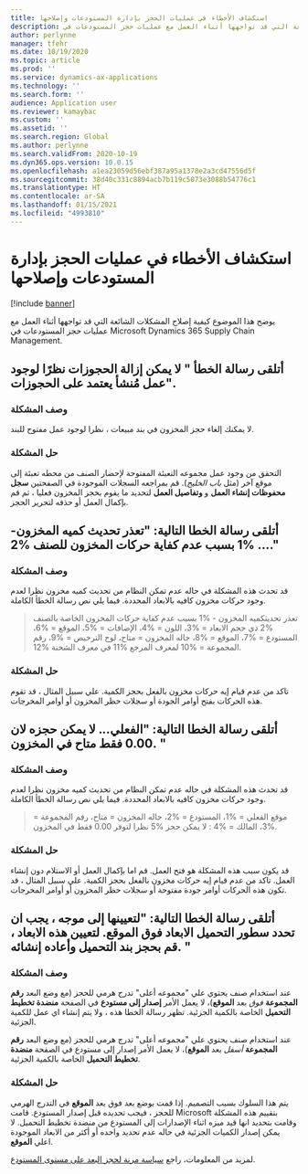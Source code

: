 ```yaml
---
title: استكشاف الأخطاء في عمليات الحجز بإدارة المستودعات وإصلاحها
description: يوضح هذا الموضوع كيفية إصلاح المشكلات الشائعة التي قد تواجهها أثناء العمل مع عمليات حجز المستودعات في Microsoft Dynamics 365 Supply Chain Management.
author: perlynne
manager: tfehr
ms.date: 10/19/2020
ms.topic: article
ms.prod: ''
ms.service: dynamics-ax-applications
ms.technology: ''
ms.search.form: ''
audience: Application user
ms.reviewer: kamaybac
ms.custom: ''
ms.assetid: ''
ms.search.region: Global
ms.author: perlynne
ms.search.validFrom: 2020-10-19
ms.dyn365.ops.version: 10.0.15
ms.openlocfilehash: a1ea23059d56ebf387a95a1378e2a3cd47556d5f
ms.sourcegitcommit: 38d40c331c8894acb7b119c5073e3088b54776c1
ms.translationtype: HT
ms.contentlocale: ar-SA
ms.lasthandoff: 01/15/2021
ms.locfileid: "4993810"
---
```

# <a name="troubleshoot-reservations-in-warehouse-management"></a>استكشاف الأخطاء في عمليات الحجز بإدارة المستودعات وإصلاحها

[!include [banner](../includes/banner.md)]

يوضح هذا الموضوع كيفية إصلاح المشكلات الشائعة التي قد تواجهها أثناء العمل مع عمليات حجز المستودعات في Microsoft Dynamics 365 Supply Chain Management.

## <a name="i-receive-the-following-error-message-reservations-cannot-be-removed-because-there-is-work-created-which-relies-on-the-reservations"></a>أتلقى رسالة الخطأ " لا يمكن إزالة الحجوزات نظرًا لوجود عمل مُنشأ يعتمد على الحجوزات".‬

### <a name="issue-description"></a>وصف المشكلة

لا يمكنك إلغاء حجز المخزون في بند مبيعات ، نظرا لوجود عمل مفتوح للبند.

### <a name="issue-resolution"></a>حل المشكلة

التحقق من وجود عمل مجموعه التعبئة المفتوحة لإحضار الصنف من محطه تعبئة إلى موقع آخر (مثل *باب الخليج*). قم بمراجعه السجلات الموجودة في الصفحتين **سجل محفوظات إنشاء العمل** و **وتفاصيل العمل** لتحديد ما يقوم بحجز المخزون فعليا ، ثم قم بإكمال العمل أو حذفه لتحرير الحجز.

## <a name="i-receive-the-following-error-message-inventory-quantity--1-could-not-be-updated-due-to-insufficient-inventory-transactions-for-item-2"></a>أتلقى رسالة الخطا التالية: "تعذر تحديث كميه المخزون- %1 بسبب عدم كفاية حركات المخزون للصنف %2 ...."

### <a name="issue-description"></a>وصف المشكلة

قد تحدث هذه المشكلة في حاله عدم تمكن النظام من تحديث كميه مخزون نظرا لعدم وجود حركات مخزون كافيه بالابعاد المحددة. فيما يلي نص رسالة الخطأ الكاملة.

> تعذر تحديثكميه المخزون - %1 بسبب عدم كفاية حركات المخزون الخاصة بالصنف %2 ذي حجم الابعاد = %3، اللون = %4، الإضافات = %5، الموقع = %6، المستودع = %7، الموقع = %8، حاله المخزون = متاح، لوح الترخيص = %9، رقم المجموعة = %10 لمعرف المرجع %11 في معرف الشحنة %12.

### <a name="issue-resolution"></a>حل المشكلة

تاكد من عدم قيام إيه حركات مخزون بالفعل بحجز الكمية. علي سبيل المثال ، قد تقوم هذه الحركات بفتح أوامر الجودة أو سجلات حظر المخزون أو أوامر المخرجات.

## <a name="i-receive-the-following-error-message-physical-on-handcannot-be-reserved-because-only-000-are-available-in-the-inventory"></a>أتلقى رسالة الخطا التالية: "الفعلي... لا يمكن حجزه لان 0.00 فقط متاح في المخزون. "

### <a name="issue-description"></a>وصف المشكلة

قد تحدث هذه المشكلة في حاله عدم تمكن النظام من تحديث كميه مخزون نظرا لعدم وجود حركات مخزون كافيه بالابعاد المحددة. فيما يلي نص رسالة الخطأ الكاملة.

> موقع الفعلي = %1، المستودع = %2، حاله المخزون = متاح، رقم المجموعة = %3، المالك = %4 : لا يمكن حجز %5 نظرا لتوفر 0.00 فقط في المخزون.

### <a name="issue-resolution"></a>حل المشكلة

قد يكون سبب هذه المشكلة هو فتح العمل. قم اما بإكمال العمل أو الاستلام دون إنشاء العمل. تاكد من عدم قيام إيه حركات مخزون بالفعل بحجز الكمية. علي سبيل المثال ، قد تكون هذه الحركات أوامر جودة مفتوحة أو سجلات حظر المخزون أو أوامر المخرجات.

## <a name="i-receive-the-following-error-message-to-be-assigned-to-wave-load-lines-must-specify-the-dimensions-above-the-location-to-assign-these-dimensions-reserve-and-recreate-the-load-line"></a>أتلقى رسالة الخطا التالية: "لتعيينها إلى موجه ، يجب ان تحدد سطور التحميل الابعاد فوق الموقع. لتعيين هذه الابعاد ، قم بحجز بند التحميل وأعاده إنشائه. "

### <a name="issue-description"></a>وصف المشكلة

عند استخدام صنف يحتوي علي "مجموعه أعلى" تدرج هرمي للحجز (مع وضع البعد **رقم المجموعة** *فوق* بعد **الموقع**)، لا يعمل الأمر **إصدار إلى مستودع** في الصفحة **منضدة تخطيط التحميل** الخاصة بالكمية الجزئية. تظهر رسالة الخطا هذه ، ولا يتم إنشاء اي عمل للكمية الجزئية.

عند استخدام صنف يحتوي علي "مجموعه أعلى" تدرج هرمي للحجز (مع وضع البعد **رقم المجموعة** *أسفل* بعد **الموقع**)، لا يعمل الأمر إصدار إلى مستودع في الصفحة **منضدة تخطيط التحميل** الخاصة بالكمية الجزئية.

### <a name="issue-resolution"></a>حل المشكلة

يتم هذا السلوك بسبب التصميم. إذا قمت بوضع بعد فوق بعد **الموقع** في التدرج الهرمي للحجز ، فيجب تحديده قبل إصدار المستودع. قامت Microsoft بتقييم هذه المشكلة وقامت بتحديد انها قيد ميزه اثناء الإصدارات إلى المستودع من منضدة تخطيط التحميل. لا يمكن إصدار الكميات الجزئية في حاله عدم تحديد واحده أو أكثر من الابعاد الموجودة اعلي **الموقع**.

لمزيد من المعلومات، راجع [سياسة مرنة لحجز البعد على مستوى المستودع](flexible-warehouse-level-dimension-reservation.md).
